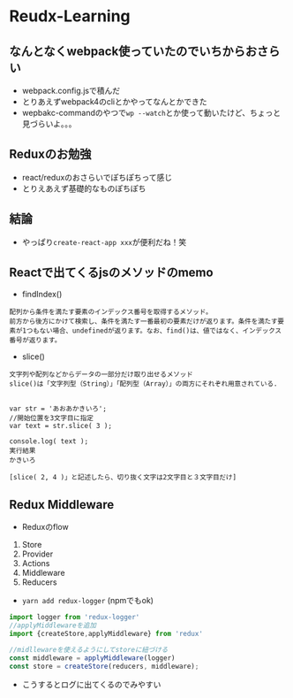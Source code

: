 # Reudx-Learning

## なんとなくwebpack使っていたのでいちからおさらい
- webpack.config.jsで積んだ
- とりあえずwebpack4のcliとかやってなんとかできた
- wepbakc-commandのやつで`wp --watch`とか使って動いたけど、ちょっと見づらいよ。。。

## Reduxのお勉強
- react/reduxのおさらいでぽちぽちって感じ
- とりえあえず基礎的なものぽちぽち

## 結論
- やっぱり`create-react-app xxx`が便利だね！笑


## Reactで出てくるjsのメソッドのmemo
- findIndex()
```
配列から条件を満たす要素のインデックス番号を取得するメソッド。
前方から後方にかけて検索し、条件を満たす一番最初の要素だけが返ります。条件を満たす要素が1つもない場合、undefinedが返ります。なお、find()は、値ではなく、インデックス番号が返ります。
```

- slice()
```
文字列や配列などからデータの一部分だけ取り出せるメソッド
slice()は「文字列型（String）」「配列型（Array）」の両方にそれぞれ用意されている.


var str = 'あおあかきいろ';
//開始位置を3文字目に指定
var text = str.slice( 3 );
 
console.log( text );
実行結果
かきいろ

[slice( 2, 4 )」と記述したら、切り抜く文字は2文字目と３文字目だけ]

```

## Redux Middleware
- Reduxのflow
1. Store
2. Provider
3. Actions
4. Middleware
5. Reducers

- `yarn add redux-logger` (npmでもok)
```js
import logger from 'redux-logger'
//applyMiddlewareを追加
import {createStore,applyMiddleware} from 'redux'

//midllewareを使えるようにしてstoreに紐づける
const middleware = applyMiddleware(logger)
const store = createStore(reducers, middleware);
```
- こうするとログに出てくるのでみやすい
